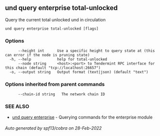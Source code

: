 ## und query enterprise total-unlocked

Query the current total unlocked und in circulation

```
und query enterprise total-unlocked [flags]
```

### Options

```
      --height int      Use a specific height to query state at (this can error if the node is pruning state)
  -h, --help            help for total-unlocked
      --node string     <host>:<port> to Tendermint RPC interface for this chain (default "tcp://localhost:26657")
  -o, --output string   Output format (text|json) (default "text")
```

### Options inherited from parent commands

```
      --chain-id string   The network chain ID
```

### SEE ALSO

* [und query enterprise](und_query_enterprise.md)	 - Querying commands for the enterprise module

###### Auto generated by spf13/cobra on 28-Feb-2022
